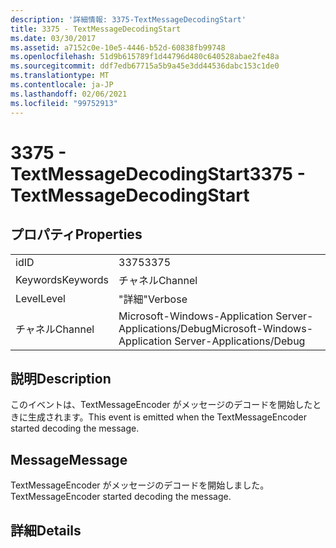 ```yaml
---
description: '詳細情報: 3375-TextMessageDecodingStart'
title: 3375 - TextMessageDecodingStart
ms.date: 03/30/2017
ms.assetid: a7152c0e-10e5-4446-b52d-60838fb99748
ms.openlocfilehash: 51d9b615789f1d44796d480c640528abae2fe48a
ms.sourcegitcommit: ddf7edb67715a5b9a45e3dd44536dabc153c1de0
ms.translationtype: MT
ms.contentlocale: ja-JP
ms.lasthandoff: 02/06/2021
ms.locfileid: "99752913"
---
```

# <a name="3375---textmessagedecodingstart"></a><span data-ttu-id="6db8e-103">3375 - TextMessageDecodingStart</span><span class="sxs-lookup"><span data-stu-id="6db8e-103">3375 - TextMessageDecodingStart</span></span>

## <a name="properties"></a><span data-ttu-id="6db8e-104">プロパティ</span><span class="sxs-lookup"><span data-stu-id="6db8e-104">Properties</span></span>  
  
|||  
|-|-|  
|<span data-ttu-id="6db8e-105">id</span><span class="sxs-lookup"><span data-stu-id="6db8e-105">ID</span></span>|<span data-ttu-id="6db8e-106">3375</span><span class="sxs-lookup"><span data-stu-id="6db8e-106">3375</span></span>|  
|<span data-ttu-id="6db8e-107">Keywords</span><span class="sxs-lookup"><span data-stu-id="6db8e-107">Keywords</span></span>|<span data-ttu-id="6db8e-108">チャネル</span><span class="sxs-lookup"><span data-stu-id="6db8e-108">Channel</span></span>|  
|<span data-ttu-id="6db8e-109">Level</span><span class="sxs-lookup"><span data-stu-id="6db8e-109">Level</span></span>|<span data-ttu-id="6db8e-110">"詳細"</span><span class="sxs-lookup"><span data-stu-id="6db8e-110">Verbose</span></span>|  
|<span data-ttu-id="6db8e-111">チャネル</span><span class="sxs-lookup"><span data-stu-id="6db8e-111">Channel</span></span>|<span data-ttu-id="6db8e-112">Microsoft-Windows-Application Server-Applications/Debug</span><span class="sxs-lookup"><span data-stu-id="6db8e-112">Microsoft-Windows-Application Server-Applications/Debug</span></span>|  
  
## <a name="description"></a><span data-ttu-id="6db8e-113">説明</span><span class="sxs-lookup"><span data-stu-id="6db8e-113">Description</span></span>  

 <span data-ttu-id="6db8e-114">このイベントは、TextMessageEncoder がメッセージのデコードを開始したときに生成されます。</span><span class="sxs-lookup"><span data-stu-id="6db8e-114">This event is emitted when the TextMessageEncoder started decoding the message.</span></span>  
  
## <a name="message"></a><span data-ttu-id="6db8e-115">Message</span><span class="sxs-lookup"><span data-stu-id="6db8e-115">Message</span></span>  

 <span data-ttu-id="6db8e-116">TextMessageEncoder がメッセージのデコードを開始しました。</span><span class="sxs-lookup"><span data-stu-id="6db8e-116">TextMessageEncoder started decoding the message.</span></span>  
  
## <a name="details"></a><span data-ttu-id="6db8e-117">詳細</span><span class="sxs-lookup"><span data-stu-id="6db8e-117">Details</span></span>
